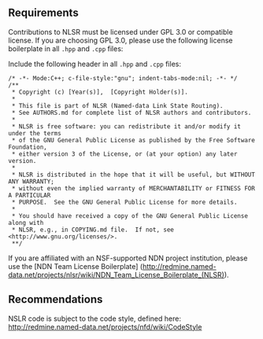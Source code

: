 Requirements
------------

Contributions to NLSR must be licensed under GPL 3.0 or compatible license.  If you are
choosing GPL 3.0, please use the following license boilerplate in all `.hpp` and `.cpp`
files:

Include the following header in all `.hpp` and `.cpp` files:

    /* -*- Mode:C++; c-file-style:"gnu"; indent-tabs-mode:nil; -*- */
    /**
     * Copyright (c) [Year(s)],  [Copyright Holder(s)].
     *
     * This file is part of NLSR (Named-data Link State Routing).
     * See AUTHORS.md for complete list of NLSR authors and contributors.
     *
     * NLSR is free software: you can redistribute it and/or modify it under the terms
     * of the GNU General Public License as published by the Free Software Foundation,
     * either version 3 of the License, or (at your option) any later version.
     *
     * NLSR is distributed in the hope that it will be useful, but WITHOUT ANY WARRANTY;
     * without even the implied warranty of MERCHANTABILITY or FITNESS FOR A PARTICULAR
     * PURPOSE.  See the GNU General Public License for more details.
     *
     * You should have received a copy of the GNU General Public License along with
     * NLSR, e.g., in COPYING.md file.  If not, see <http://www.gnu.org/licenses/>.
     **/

If you are affiliated with an NSF-supported NDN project institution,
please use the [NDN Team License Boilerplate]
(http://redmine.named-data.net/projects/nlsr/wiki/NDN_Team_License_Boilerplate_(NLSR)).

Recommendations
---------------

NSLR code is subject to the code style, defined here:
http://redmine.named-data.net/projects/nfd/wiki/CodeStyle
